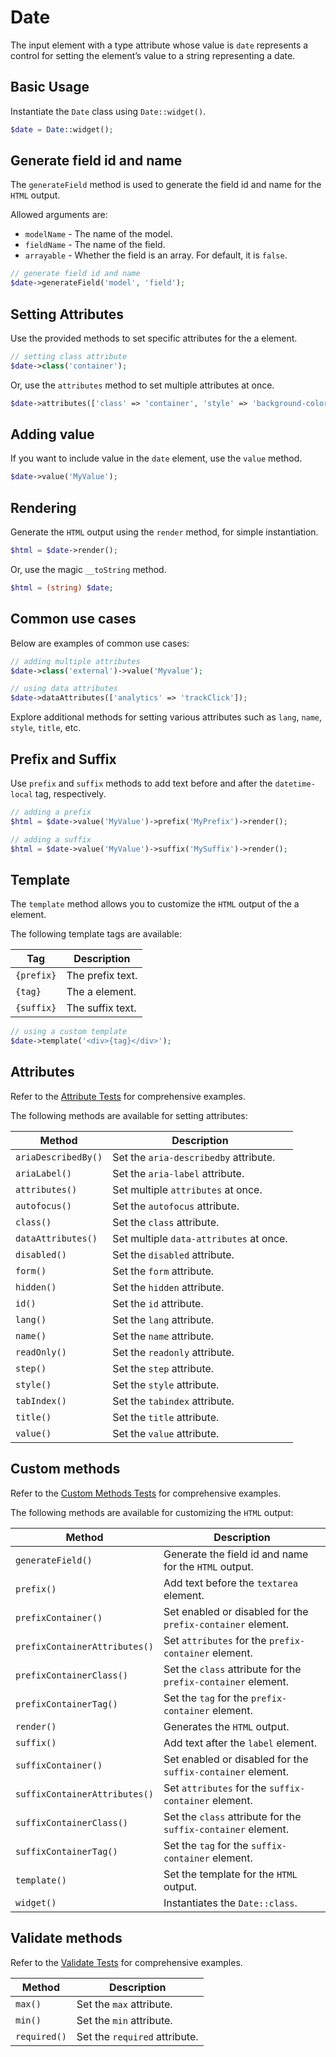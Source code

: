 # Date

The input element with a type attribute whose value is `date` represents a control for setting the element’s value to
a string representing a date.

## Basic Usage

Instantiate the `Date` class using `Date::widget()`.

```php
$date = Date::widget();
```

## Generate field id and name

The `generateField` method is used to generate the field id and name for the `HTML` output.

Allowed arguments are:

- `modelName` - The name of the model.
- `fieldName` - The name of the field.
- `arrayable` - Whether the field is an array. For default, it is `false`.

```php
// generate field id and name
$date->generateField('model', 'field');
```

## Setting Attributes

Use the provided methods to set specific attributes for the a element.

```php
// setting class attribute
$date->class('container');
```

Or, use the `attributes` method to set multiple attributes at once.

```php
$date->attributes(['class' => 'container', 'style' => 'background-color: #eee;']);
```

## Adding value

If you want to include value in the `date` element, use the `value` method.

```php
$date->value('MyValue');
```

## Rendering

Generate the `HTML` output using the `render` method, for simple instantiation. 

```php
$html = $date->render();
```

Or, use the magic `__toString` method.

```php
$html = (string) $date;
```

## Common use cases

Below are examples of common use cases:

```php
// adding multiple attributes
$date->class('external')->value('Myvalue');

// using data attributes
$date->dataAttributes(['analytics' => 'trackClick']);
```

Explore additional methods for setting various attributes such as `lang`, `name`, `style`, `title`, etc.

## Prefix and Suffix

Use `prefix` and `suffix` methods to add text before and after the `datetime-local` tag, respectively.

```php
// adding a prefix
$html = $date->value('MyValue')->prefix('MyPrefix')->render();

// adding a suffix
$html = $date->value('MyValue')->suffix('MySuffix')->render();
```

## Template

The `template` method allows you to customize the `HTML` output of the a element.

The following template tags are available:

| Tag        | Description      |
| ---------- | ---------------- |
| `{prefix}` | The prefix text. |
| `{tag}`    | The a element.   |
| `{suffix}` | The suffix text. |

```php
// using a custom template
$date->template('<div>{tag}</div>');
```

## Attributes

Refer to the [Attribute Tests](https://github.com/php-forge/html/blob/main/tests/Input/Date/AttributeTest.php)
for comprehensive examples.

The following methods are available for setting attributes:

| Method             | Description                                                                                     |
| ------------------ | ----------------------------------------------------------------------------------------------- |
| `ariaDescribedBy()`| Set the `aria-describedby` attribute.                                                           |
| `ariaLabel()`      | Set the `aria-label` attribute.                                                                 |
| `attributes()`     | Set multiple `attributes` at once.                                                              |
| `autofocus()`      | Set the `autofocus` attribute.                                                                  |
| `class()`          | Set the `class` attribute.                                                                      |
| `dataAttributes()` | Set multiple `data-attributes` at once.                                                         |
| `disabled()`       | Set the `disabled` attribute.                                                                   |
| `form()`           | Set the `form` attribute.                                                                       |
| `hidden()`         | Set the `hidden` attribute.                                                                     |
| `id()`             | Set the `id` attribute.                                                                         |
| `lang()`           | Set the `lang` attribute.                                                                       |
| `name()`           | Set the `name` attribute.                                                                       |
| `readOnly()`       | Set the `readonly` attribute.                                                                   |
| `step()`           | Set the `step` attribute.                                                                       |
| `style()`          | Set the `style` attribute.                                                                      |
| `tabIndex()`       | Set the `tabindex` attribute.                                                                   |
| `title()`          | Set the `title` attribute.                                                                      |
| `value()`          | Set the `value` attribute.                                                                      |

## Custom methods

Refer to the [Custom Methods Tests](https://github.com/php-forge/html/blob/main/tests/Input/Date/CustomMethodTest.php) 
for comprehensive examples.

The following methods are available for customizing the `HTML` output:

| Method                       | Description                                                                           |
| ---------------------------- | ------------------------------------------------------------------------------------- |
| `generateField()`           | Generate the field id and name for the `HTML` output.                                  |
| `prefix()`                   | Add text before the `textarea` element.                                               |
| `prefixContainer()`          | Set enabled or disabled for the `prefix-container` element.                           |
| `prefixContainerAttributes()`| Set `attributes` for the `prefix-container` element.                                  |                                            
| `prefixContainerClass()`     | Set the `class` attribute for the `prefix-container` element.                         |
| `prefixContainerTag()`       | Set the `tag` for the `prefix-container` element.                                     |
| `render()`                   | Generates the `HTML` output.                                                          |
| `suffix()`                   | Add text after the `label` element.                                                   |
| `suffixContainer()`          | Set enabled or disabled for the `suffix-container` element.                           |
| `suffixContainerAttributes()`| Set `attributes` for the `suffix-container` element.                                  |
| `suffixContainerClass()`     | Set the `class` attribute for the `suffix-container` element.                         |
| `suffixContainerTag()`       | Set the `tag` for the `suffix-container` element.                                     |
| `template()`                 | Set the template for the `HTML` output.                                               |
| `widget()`                   | Instantiates the `Date::class`.                                                       |

## Validate methods

Refer to the [Validate Tests](https://github.com/php-forge/html/blob/main/tests/Input/Date/ValidateTest.php)
for comprehensive examples.

| Method         | Description                                                                                         |
| -------------- | --------------------------------------------------------------------------------------------------- |
| `max()`        | Set the `max` attribute.                                                                            |
| `min()`        | Set the `min` attribute.                                                                            |
| `required()`   | Set the `required` attribute.                                                                       |
